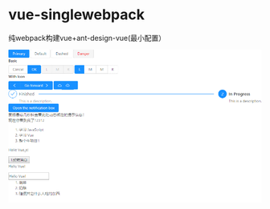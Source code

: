 # vue-singlewebpack
纯webpack构建vue+ant-design-vue(最小配置）

![效果](https://github.com/CHENJIAMIAN/PHOTOS/blob/master/b.png)
